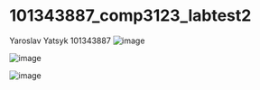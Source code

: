 # 101343887_comp3123_labtest2


Yaroslav Yatsyk
101343887
![image](https://user-images.githubusercontent.com/31794068/203853056-e5a0d814-5b41-456b-99ca-f4eb8f0f23e0.png)

![image](https://user-images.githubusercontent.com/31794068/203853101-2b81d601-12eb-4e9a-9d5a-8aca60f86ef5.png)

![image](https://user-images.githubusercontent.com/31794068/203853126-62433893-4b9a-49bb-b348-70b00f33c164.png)





